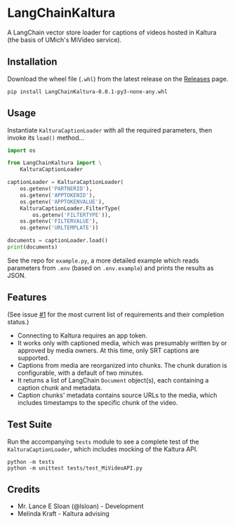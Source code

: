# LangChainKaltura

A LangChain vector store loader for captions of videos hosted in Kaltura (the basis of UMich's MiVideo service).

## Installation

Download the wheel file (`.whl`) from the latest release on the [Releases](https://github.com/umich-its-ai/langchain_kaltura/releases) page.

```shell
pip install LangChainKaltura-0.0.1-py3-none-any.whl
```

## Usage

Instantiate `KalturaCaptionLoader` with all the required parameters, then invoke its `load()` method…

```python
import os

from LangChainKaltura import \
    KalturaCaptionLoader

captionLoader = KalturaCaptionLoader(
    os.getenv('PARTNERID'),
    os.getenv('APPTOKENID'),
    os.getenv('APPTOKENVALUE'),
    KalturaCaptionLoader.FilterType(
        os.getenv('FILTERTYPE')),
    os.getenv('FILTERVALUE'),
    os.getenv('URLTEMPLATE'))

documents = captionLoader.load()
print(documents)
```

See the repo for `example.py`, a more detailed example which reads parameters from `.env` (based on `.env.example`) and prints the results as JSON.

## Features

(See issue [#1](https://github.com/umich-its-ai/langchain_kaltura/issues/1) for the most current list of requirements and their completion status.)

* Connecting to Kaltura requires an app token.
* It works only with captioned media, which was presumably written by or approved by media owners.  At this time, only SRT captions are supported.
* Captions from media are reorganized into chunks.  The chunk duration is configurable, with a default of two minutes.
* It returns a list of LangChain `Document` object(s), each containing a caption chunk and metadata.
* Caption chunks' metadata contains source URLs to the media, which includes timestamps to the specific chunk of the video.

## Test Suite

Run the accompanying `tests` module to see a complete test of the `KalturaCaptionLoader`, which includes mocking of the Kaltura API.

```shell
python -m tests
python -m unittest tests/test_MiVideoAPI.py
```

## Credits

* Mr. Lance E Sloan (@lsloan) - Development
* Melinda Kraft - Kaltura advising

